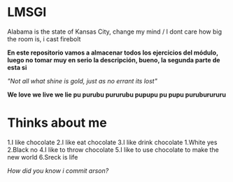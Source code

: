 # LMSGI
Alabama is the state of Kansas City, change my mind / I dont care how big the room is, i cast firebolt


<b>En este repositorio vamos a almacenar todos los ejercicios del módulo, luego no tomar muy en serio la descripción, bueno, la segunda parte de esta si</b>

<i>"Not all what shine is gold, just as no errant its lost"</i>

**We love we live we lie pu purubu pururubu pupupu pu pupu puruburururu**

# Thinks about me

1.I like chocolate
2.I like eat chocolate
3.I like drink chocolate
   1.White yes
   2.Black no
4.I like to throw chocolate
5.I like to use chocolate to make the new world
6.Sreck is life

*How did you know i commit arson?*
